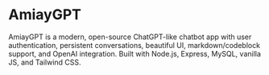 # AmiayGPT
AmiayGPT is a modern, open-source ChatGPT-like chatbot app with user authentication, persistent conversations, beautiful UI, markdown/codeblock support, and OpenAI integration. Built with Node.js, Express, MySQL, vanilla JS, and Tailwind CSS.
